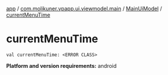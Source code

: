 [app](../../index.md) / [com.molikuner.vpapp.ui.viewmodel.main](../index.md) / [MainUiModel](index.md) / [currentMenuTime](./current-menu-time.md)

# currentMenuTime

`val currentMenuTime: <ERROR CLASS>`

**Platform and version requirements:** android

